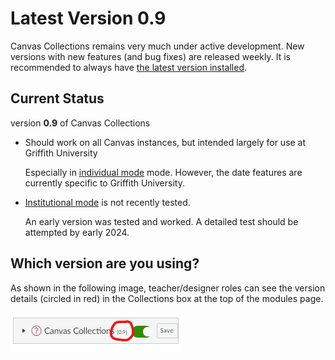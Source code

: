 # Latest Version **0.9**

Canvas Collections remains very much under active development. New versions with new features (and bug fixes) are released weekly. It is recommended to always have [the latest version installed](./getting-started/install/types-pre-requisites.md).

## Current Status

version **0.9** of Canvas Collections

- Should work on all Canvas instances, but intended largely for use at Griffith University

    Especially in [individual mode](./getting-started/install/individual.md) mode. However, the date features are currently specific to Griffith University.

- [Institutional mode](./getting-started/install/institutional.md) is not recently tested.

	An early version was tested and worked. A detailed test should be attempted by early 2024.

## Which version are you using?

As shown in the following image, teacher/designer roles can see the version details (circled in red) in the Collections box at the top of the modules page.

![](pics/version.png)  
